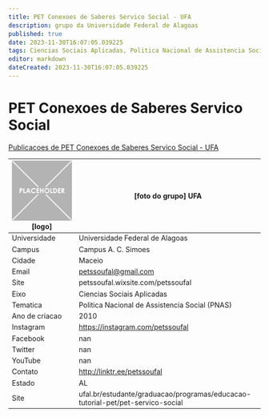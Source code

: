 ```yaml
---
title: PET Conexoes de Saberes Servico Social - UFA
description: grupo da Universidade Federal de Alagoas
published: true
date: 2023-11-30T16:07:05.039225
tags: Ciencias Sociais Aplicadas, Politica Nacional de Assistencia Social (PNAS)
editor: markdown
dateCreated: 2023-11-30T16:07:05.039225
---
```


# PET Conexoes de Saberes Servico Social

[Publicacoes de PET Conexoes de Saberes Servico Social - UFA](/atividade/2PETConexoesdeSaberesServicoSocialUFA/feed.md)

| ![placeholder.png](/placeholder.png) [logo] | [foto do grupo] UFA         |
| ------------------------------------------- | ------------------------------------------------- |
| Universidade                                | Universidade Federal de Alagoas      |
| Campus                                      | Campus A. C. Simoes            |
| Cidade                                      | Maceio             |
| Email                                       | petssoufal@gmail.com             |
| Site                                        | petssoufal.wixsite.com/petssoufal              |
| Eixo                                        | Ciencias Sociais Aplicadas              |
| Tematica                                    | Politica Nacional de Assistencia Social (PNAS)          |
| Ano de criacao                              | 2010        |
| Instagram                                   | https://instagram.com/petssoufal         |
| Facebook                                    | nan          |
| Twitter                                     | nan           |
| YouTube                                     | nan           |
| Contato                                     | http://linktr.ee/petssoufal         |
| Estado                                      |  AL            |
| Site                                        | ufal.br/estudante/graduacao/programas/educacao-tutorial-pet/pet-servico-social |
